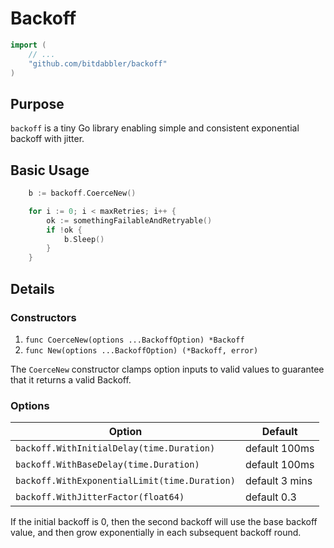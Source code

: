 # Backoff

```go
import (
    // ...
    "github.com/bitdabbler/backoff"
)
```

## Purpose

`backoff` is a tiny Go library enabling simple and consistent exponential backoff with jitter.

## Basic Usage

```go
    b := backoff.CoerceNew()

    for i := 0; i < maxRetries; i++ {
        ok := somethingFailableAndRetryable()
        if !ok {
            b.Sleep()
        }
    } 
```

## Details

### Constructors

1. `func CoerceNew(options ...BackoffOption) *Backoff`
2. `func New(options ...BackoffOption) (*Backoff, error)`

The `CoerceNew` constructor clamps option inputs to valid values to guarantee that it returns a valid Backoff.

### Options

| Option                                        | Default        |
| --------------------------------------------- | -------------- |
| `backoff.WithInitialDelay(time.Duration)`     | default 100ms  |
| `backoff.WithBaseDelay(time.Duration)`        | default 100ms  |
| `backoff.WithExponentialLimit(time.Duration)` | default 3 mins |
| `backoff.WithJitterFactor(float64)`           | default 0.3    |

If the initial backoff is 0, then the second backoff will use the base backoff value, and then grow exponentially in each subsequent backoff round.

